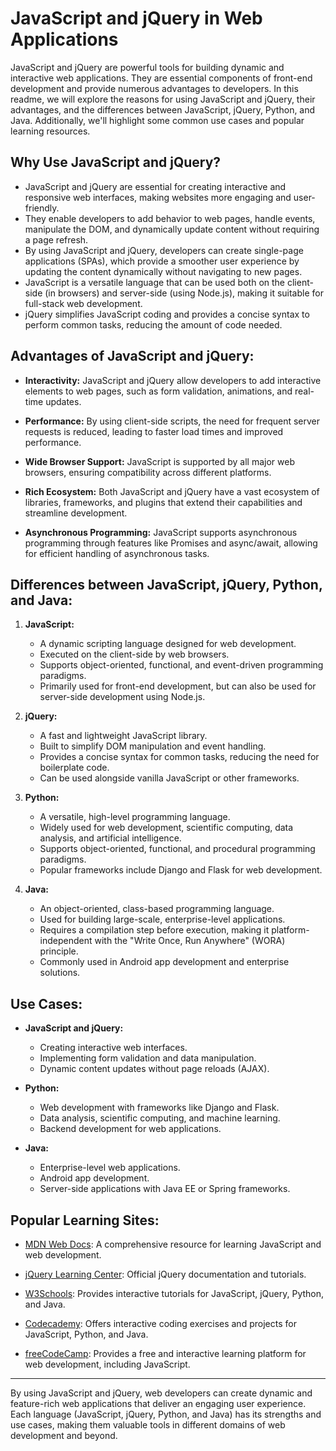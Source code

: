 # JavaScript and jQuery in Web Applications

JavaScript and jQuery are powerful tools for building dynamic and interactive web applications. They are essential components of front-end development and provide numerous advantages to developers. In this readme, we will explore the reasons for using JavaScript and jQuery, their advantages, and the differences between JavaScript, jQuery, Python, and Java. Additionally, we'll highlight some common use cases and popular learning resources.

## Why Use JavaScript and jQuery?

- JavaScript and jQuery are essential for creating interactive and responsive web interfaces, making websites more engaging and user-friendly.
- They enable developers to add behavior to web pages, handle events, manipulate the DOM, and dynamically update content without requiring a page refresh.
- By using JavaScript and jQuery, developers can create single-page applications (SPAs), which provide a smoother user experience by updating the content dynamically without navigating to new pages.
- JavaScript is a versatile language that can be used both on the client-side (in browsers) and server-side (using Node.js), making it suitable for full-stack web development.
- jQuery simplifies JavaScript coding and provides a concise syntax to perform common tasks, reducing the amount of code needed.

## Advantages of JavaScript and jQuery:

- **Interactivity:** JavaScript and jQuery allow developers to add interactive elements to web pages, such as form validation, animations, and real-time updates.

- **Performance:** By using client-side scripts, the need for frequent server requests is reduced, leading to faster load times and improved performance.

- **Wide Browser Support:** JavaScript is supported by all major web browsers, ensuring compatibility across different platforms.

- **Rich Ecosystem:** Both JavaScript and jQuery have a vast ecosystem of libraries, frameworks, and plugins that extend their capabilities and streamline development.

- **Asynchronous Programming:** JavaScript supports asynchronous programming through features like Promises and async/await, allowing for efficient handling of asynchronous tasks.

## Differences between JavaScript, jQuery, Python, and Java:

1. **JavaScript:**
   - A dynamic scripting language designed for web development.
   - Executed on the client-side by web browsers.
   - Supports object-oriented, functional, and event-driven programming paradigms.
   - Primarily used for front-end development, but can also be used for server-side development using Node.js.

2. **jQuery:**
   - A fast and lightweight JavaScript library.
   - Built to simplify DOM manipulation and event handling.
   - Provides a concise syntax for common tasks, reducing the need for boilerplate code.
   - Can be used alongside vanilla JavaScript or other frameworks.

3. **Python:**
   - A versatile, high-level programming language.
   - Widely used for web development, scientific computing, data analysis, and artificial intelligence.
   - Supports object-oriented, functional, and procedural programming paradigms.
   - Popular frameworks include Django and Flask for web development.

4. **Java:**
   - An object-oriented, class-based programming language.
   - Used for building large-scale, enterprise-level applications.
   - Requires a compilation step before execution, making it platform-independent with the "Write Once, Run Anywhere" (WORA) principle.
   - Commonly used in Android app development and enterprise solutions.

## Use Cases:

- **JavaScript and jQuery:**
   - Creating interactive web interfaces.
   - Implementing form validation and data manipulation.
   - Dynamic content updates without page reloads (AJAX).

- **Python:**
   - Web development with frameworks like Django and Flask.
   - Data analysis, scientific computing, and machine learning.
   - Backend development for web applications.

- **Java:**
   - Enterprise-level web applications.
   - Android app development.
   - Server-side applications with Java EE or Spring frameworks.

## Popular Learning Sites:

- [MDN Web Docs](https://developer.mozilla.org/en-US/docs/Web/JavaScript): A comprehensive resource for learning JavaScript and web development.

- [jQuery Learning Center](https://learn.jquery.com/): Official jQuery documentation and tutorials.

- [W3Schools](https://www.w3schools.com/): Provides interactive tutorials for JavaScript, jQuery, Python, and Java.

- [Codecademy](https://www.codecademy.com/): Offers interactive coding exercises and projects for JavaScript, Python, and Java.

- [freeCodeCamp](https://www.freecodecamp.org/): Provides a free and interactive learning platform for web development, including JavaScript.

---

By using JavaScript and jQuery, web developers can create dynamic and feature-rich web applications that deliver an engaging user experience. Each language (JavaScript, jQuery, Python, and Java) has its strengths and use cases, making them valuable tools in different domains of web development and beyond.
